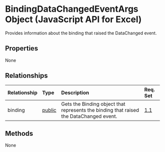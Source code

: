 # BindingDataChangedEventArgs Object (JavaScript API for Excel)

Provides information about the binding that raised the DataChanged event.

## Properties

None

## Relationships
| Relationship | Type	|Description| Req. Set|
|:---------------|:--------|:----------|:----|
|binding|[public](public.md)|Gets the Binding object that represents the binding that raised the DataChanged event.|[1.1](../requirement-sets/excel-api-requirement-sets.md)|

## Methods
None

